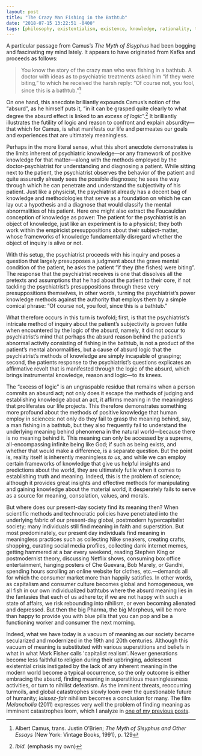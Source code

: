 ```yaml
---
layout: post
title: "The Crazy Man Fishing in the Bathtub"
date: "2018-07-15 13:22:51 -0400"
tags: [philosophy, existentialism, existence, knowledge, rationality, truth, religion]
---
```



A particular passage from Camus’s *The Myth of Sisyphus* had been bogging and fascinating my mind lately. It appears to have originated from Kafka and proceeds as follows:

> You know the story of the crazy man who was fishing in a bathtub. A doctor with ideas as to psychiatric treatments asked him “if they were biting,” to which he received the harsh reply: “Of course not, you fool, since this is a bathtub.”[^1]

On one hand, this anecdote brilliantly expounds Camus’s notion of the “absurd”, as he himself puts it, “in it can be grasped quite clearly to what degree the absurd effect is linked to an *excess of logic*”.[^2] It brilliantly illustrates the futility of logic and reason to confront and explain absurdity—that which for Camus, is what manifests our life and permeates our goals and experiences that are ultimately meaningless.


<!--
“For and absurd man it is more educative than all libraries”[^3]


-->


Perhaps in the more literal sense, what this short anecdote demonstrates is the limits inherent of psychiatric knowledge—or any framework of positive knowledge for that matter—along with the methods employed by the doctor-psychiatrist for understanding and diagnosing a patient. While sitting next to the patient, the psychiatrist observes the behavior of the patient and quite assuredly already sees the possible diagnoses; he sees the way through which he can penetrate and understand the subjectivity of his patient. Just like a physicist, the psychiatrist already has a decent bag of knowledge and methodologies that serve as a foundation on which he can lay out a hypothesis and a diagnose that would classify the mental abnormalities of his patient. Here one might also extract the Foucauldian conception of knowledge as power: The patient for the psychiatrist is an object of knowledge, just like an experiment is to a physicist; they both work within the empiricist presuppositions about their subject-matter, whose frameworks of knowledge fundamentally disregard whether the object of inquiry is alive or not.

With this setup, the psychiatrist proceeds with his inquiry and poses a question that largely presupposes a judgment about the grave mental condition of the patient, he asks the patient “if they (the fishes) were biting”. The response that the psychiatrist receives is one that dissolves all the pretexts and assumptions that he had about the patient to their core, if not tackling the psychiatrist’s presuppositions through these very presuppositions themselves, in other words, turning the psychiatrist’s power knowledge methods against the authority that employs them by a simple comical phrase: “Of course not, you fool, since this is a bathtub.”

What therefore occurs in this turn is twofold; first, is that the psychiatrist’s intricate method of inquiry about the patient’s subjectivity is proven futile when encountered by the logic of the absurd, namely, it did not occur to psychiatrist’s mind that perhaps the absurd reason behind the patient’s abnormal activity consisting of fishing in the bathtub, is not a product of the patient’s mental abnormalities, but a cause of absurd logic that the psychiatrist’s methods of knowledge are simply incapable of grasping; second, the patients response to the psychiatrist’s questions explicates an affirmative revolt that is manifested through the logic of the absurd, which brings instrumental knowledge, reason and logic—to its knees.

The “excess of logic” is an ungraspable residue that remains when a person commits an absurd act; not only does it escape the methods of judging and establishing knowledge about an act, it affirms meaning in the meaningless that proliferates our life projects. This therefore demonstrates something more profound about the methods of positive knowledge that human employ in sciences: not only do they fail to grasp the meaning behind, say, a man fishing in a bathtub, but they also frequently fail to understand the underlying meaning behind phenomena in the natural world—because there is no meaning behind it. This meaning can only be accessed by a supreme, all-encompassing infinite being like God; if such as being exists, and whether that would make a difference, is a separate question. But the point is, reality itself is inherently meaningless *to us*, and while we can employ certain frameworks of knowledge that give us helpful insights and predictions about the world, they are ultimately futile when it comes to establishing truth and meaning. Indeed, this is the problem of science; although it provides great insights and effective methods for manipulating and gaining knowledge about the material world, it desperately fails to serve as a source for meaning, consolation, values, and morals.

But where does our present-day society find its meaning then? When scientific methods and technocratic policies have penetrated into the underlying fabric of our present-day global, postmodern hypercapitalist society; many individuals still find meaning in faith and superstition. But most predominately, our present day individuals find meaning in meaningless practices such as collecting Nike sneakers, creating crafts, shopping, curating social media profiles, collecting dank internet memes, getting hammered at a bar every weekend, reading Stephen King or postmodernist theory, discussing Netflix shows, consuming box office entertainment, hanging posters of Che Guevara, Bob Marely, or Gandhi, spending hours scrolling an online website for clothes, etc.—demands all for which the consumer market more than happily satisfies. In other words, as capitalism and consumer culture becomes global and homogeneous, we all fish in our own individualized bathtubs where the absurd meaning lies in the fantasies that each of us adhere to; if we are not happy with such a state of affairs, we risk rebounding into nihilism, or even becoming alienated and depressed. But then the big Pharma, the big Morpheus, will be more than happy to provide you with blue pills that you can pop and be a functioning worker and consumer the next morning.

Indeed, what we have today is a vacuum of meaning as our society became secularized and modernized in the 19th and 20th centuries. Although this vacuum of meaning is substituted with various superstitions and beliefs in what in what Mark Fisher calls 'capitalist realism'. Newer generations become less faithful to religion during their upbringing, adolescent existential crisis instigated by the lack of any inherent meaning in the modern world become a typical occurrence, so the only outcome is either embracing the absurd, finding meaning in superstitious meaninglessness activities, or turn to nihilist defeatism. As the imminent threats, reoccurring turmoils, and global catastrophes slowly loom over the questionable future of humanity; *laissez-fair* nihilism becomes a conclusion for many. The film *Melancholia* (2011) expresses very well the problem of finding meaning as imminent catastrophes loom, which I analyze in [one of my previous posts](http://mbrav.com/post/god-and-consolation-in-melancholia).


[^1]: Albert Camus, trans. Justin O’Brien; *The Myth of Sisyphus and Other Essays* (New York: Vintage Books, 1991), p. 129
[^2]: *Ibid.* (emphasis my own)
[^3]: Camus, *Myth of Sisyphus*, p.99

